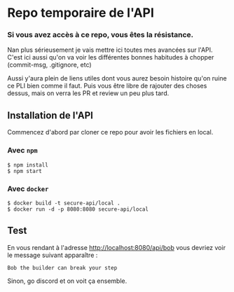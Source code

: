 # Repo temporaire de l'API

### Si vous avez accès à ce repo, vous êtes la résistance.

Nan plus sérieusement je vais mettre ici toutes mes avancées sur l'API. C'est ici aussi qu'on va voir les différentes bonnes habitudes à chopper (commit-msg, .gitignore, etc)

Aussi y'aura plein de liens utiles dont vous aurez besoin histoire qu'on ruine ce PLI bien comme il faut. Puis vous être libre de rajouter des choses dessus, mais on verra les PR et review un peu plus tard.

## Installation de l'API

Commencez d'abord par cloner ce repo pour avoir les fichiers en local.

### Avec `npm`

```console
$ npm install
$ npm start
```

### Avec `docker`

```console
$ docker build -t secure-api/local .
$ docker run -d -p 8080:8080 secure-api/local
```

## Test

En vous rendant à l'adresse <http://localhost:8080/api/bob> vous devriez voir le message suivant apparaître :
```
Bob the builder can break your step
```

Sinon, go discord et on voit ça ensemble.
